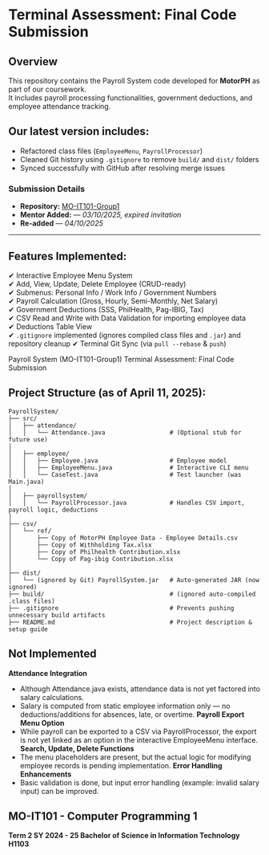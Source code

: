 # Terminal Assessment: Final Code Submission

## Overview  
This repository contains the Payroll System code developed for **MotorPH** as part of our coursework.  
It includes payroll processing functionalities, government deductions, and employee attendance tracking.  

## Our latest version includes:
- Refactored class files (`EmployeeMenu`, `PayrollProcessor`)
- Cleaned Git history using `.gitignore` to remove `build/` and `dist/` folders
- Synced successfully with GitHub after resolving merge issues

### Submission Details
- **Repository:** [MO-IT101-Group1](https://github.com/rphilem/MO-IT101-Group1)  
- **Mentor Added:** — *03/10/2025, expired invitation*
- **Re-added** — *04/10/2025*   

---

##  Features Implemented:

✔ Interactive Employee Menu System  
✔ Add, View, Update, Delete Employee (CRUD-ready)  
✔ Submenus: Personal Info / Work Info / Government Numbers  
✔ Payroll Calculation (Gross, Hourly, Semi-Monthly, Net Salary)  
✔ Government Deductions (SSS, PhilHealth, Pag-IBIG, Tax)  
✔ CSV Read and Write with Data Validation for importing employee data  
✔ Deductions Table View  
✔ `.gitignore` implemented (ignores compiled class files and `.jar`) and repository cleanup
✔ Terminal Git Sync (via `pull --rebase` & `push`) 


Payroll System (MO-IT101-Group1)
Terminal Assessment: Final Code Submission

## Project Structure (as of April 11, 2025):

```
PayrollSystem/
├── src/
│   ├── attendance/
│   │   └── Attendance.java                  # (Optional stub for future use)
│
│   ├── employee/
│   │   ├── Employee.java                    # Employee model
│   │   ├── EmployeeMenu.java                # Interactive CLI menu
│   │   └── CaseTest.java                    # Test launcher (was Main.java)
│
│   ├── payrollsystem/
│   │   └── PayrollProcessor.java            # Handles CSV import, payroll logic, deductions
│
├── csv/
│   └── ref/
│       ├── Copy of MotorPH Employee Data - Employee Details.csv
│       ├── Copy of Withholding Tax.xlsx
│       ├── Copy of Philhealth Contribution.xlsx
│       └── Copy of Pag-ibig Contribution.xlsx
│
├── dist/
│   └── (ignored by Git) PayrollSystem.jar   # Auto-generated JAR (now ignored)
├── build/                                   # (ignored auto-compiled .class files)
├── .gitignore                               # Prevents pushing unnecessary build artifacts
├── README.md                                # Project description & setup guide
```

## Not Implemented

**Attendance Integration**
- Although Attendance.java exists, attendance data is not yet factored into salary calculations.
- Salary is computed from static employee information only — no deductions/additions for absences, late, or overtime.
**Payroll Export Menu Option**
- While payroll can be exported to a CSV via PayrollProcessor, the export is not yet linked as an option in the interactive EmployeeMenu interface.
**Search, Update, Delete Functions**
- The menu placeholders are present, but the actual logic for modifying employee records is pending implementation.
**Error Handling Enhancements**
- Basic validation is done, but input error handling (example: invalid salary input) can be improved.


## MO-IT101 - Computer Programming 1
**Term 2  SY 2024 - 25  Bachelor of Science in Information Technology  H1103**
